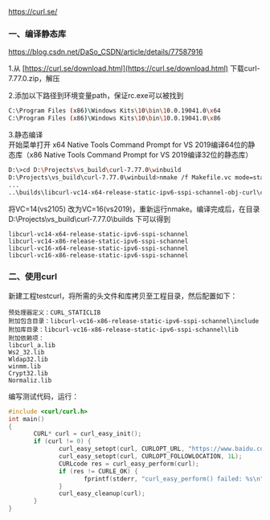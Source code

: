 https://curl.se/

### 一、编译静态库

https://blog.csdn.net/DaSo_CSDN/article/details/77587916

1.从 [https://curl.se/download.html](https://curl.se/download.html) 下载curl-7.77.0.zip，解压

2.添加以下路径到环境变量path，保证rc.exe可以被找到  

```bash
C:\Program Files (x86)\Windows Kits\10\bin\10.0.19041.0\x64  
C:\Program Files (x86)\Windows Kits\10\bin\10.0.19041.0\x86  
```

3.静态编译  
开始菜单打开 x64 Native Tools Command Prompt for VS 2019编译64位的静态库（x86 Native Tools Command Prompt for VS 2019编译32位的静态库）

```bash
D:\>cd D:\Projects\vs_build\curl-7.77.0\winbuild
D:\Projects\vs_build\curl-7.77.0\winbuild>nmake /f Makefile.vc mode=static VC=14 MACHINE=x64 DEBUG=no
...
..\builds\libcurl-vc14-x64-release-static-ipv6-sspi-schannel-obj-curl\curl.res
```

将VC=14(vs2105) 改为VC=16(vs2019)，重新运行nmake。编译完成后，在目录 D:\Projects\vs_build\curl-7.77.0\builds 下可以得到  

```
libcurl-vc14-x64-release-static-ipv6-sspi-schannel
libcurl-vc14-x86-release-static-ipv6-sspi-schannel
libcurl-vc16-x64-release-static-ipv6-sspi-schannel
libcurl-vc16-x86-release-static-ipv6-sspi-schannel
```

### 二、使用curl

新建工程testcurl，将所需的头文件和库拷贝至工程目录，然后配置如下：

```
预处理器定义：CURL_STATICLIB
附加包含目录：libcurl-vc16-x86-release-static-ipv6-sspi-schannel\include
附加库目录：libcurl-vc16-x86-release-static-ipv6-sspi-schannel\lib
附加依赖项：
libcurl_a.lib
Ws2_32.lib
Wldap32.lib
winmm.lib
Crypt32.lib
Normaliz.lib
```

编写测试代码，运行：
```cpp
#include <curl/curl.h>
int main()
{
       CURL* curl = curl_easy_init();
       if (curl != 0) {
              curl_easy_setopt(curl, CURLOPT_URL, "https://www.baidu.com");
              curl_easy_setopt(curl, CURLOPT_FOLLOWLOCATION, 1L);
              CURLcode res = curl_easy_perform(curl);
              if (res != CURLE_OK) {
                     fprintf(stderr, "curl_easy_perform() failed: %s\n",  curl_easy_strerror(res));
              }
              curl_easy_cleanup(curl);
       }
}
```